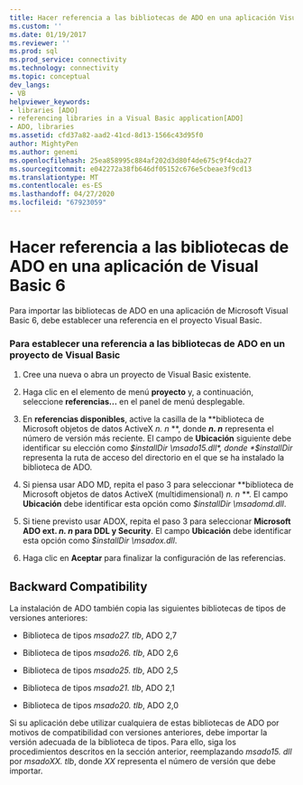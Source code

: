 ```yaml
---
title: Hacer referencia a las bibliotecas de ADO en una aplicación Visual Basic 6 | Microsoft Docs
ms.custom: ''
ms.date: 01/19/2017
ms.reviewer: ''
ms.prod: sql
ms.prod_service: connectivity
ms.technology: connectivity
ms.topic: conceptual
dev_langs:
- VB
helpviewer_keywords:
- libraries [ADO]
- referencing libraries in a Visual Basic application[ADO]
- ADO, libraries
ms.assetid: cfd37a82-aad2-41cd-8d13-1566c43d95f0
author: MightyPen
ms.author: genemi
ms.openlocfilehash: 25ea858995c884af202d3d80f4de675c9f4cda27
ms.sourcegitcommit: e042272a38fb646df05152c676e5cbeae3f9cd13
ms.translationtype: MT
ms.contentlocale: es-ES
ms.lasthandoff: 04/27/2020
ms.locfileid: "67923059"
---
```

# <a name="referencing-the-ado-libraries-in-a-visual-basic-6-application"></a>Hacer referencia a las bibliotecas de ADO en una aplicación de Visual Basic 6
Para importar las bibliotecas de ADO en una aplicación de Microsoft Visual Basic 6, debe establecer una referencia en el proyecto Visual Basic.  
  
### <a name="to-set-a-reference-to-the-ado-libraries-in-a-visual-basic-project"></a>Para establecer una referencia a las bibliotecas de ADO en un proyecto de Visual Basic  
  
1.  Cree una nueva o abra un proyecto de Visual Basic existente.  
  
2.  Haga clic en el elemento de menú **proyecto** y, a continuación, seleccione **referencias...** en el panel de menú desplegable.  
  
3.  En **referencias disponibles**, active la casilla de la **biblioteca de Microsoft objetos de datos ActiveX *n. n* **, donde ***n. n*** representa el número de versión más reciente. El campo de **Ubicación** siguiente debe identificar su elección como *$installDir \msado15.dll*, donde *$installDir* representa la ruta de acceso del directorio en el que se ha instalado la biblioteca de ADO.  
  
4.  Si piensa usar ADO MD, repita el paso 3 para seleccionar **biblioteca de Microsoft objetos de datos ActiveX (multidimensional) *n. n* **. El campo **Ubicación** debe identificar esta opción como *$installDir \msadomd.dll*.  
  
5.  Si tiene previsto usar ADOX, repita el paso 3 para seleccionar **Microsoft ADO ext. *n. n* para DDL y Security**. El campo **Ubicación** debe identificar esta opción como *$installDir \msadox.dll*.  
  
6.  Haga clic en **Aceptar** para finalizar la configuración de las referencias.  
  
## <a name="backward-compatibility"></a>Backward Compatibility  
 La instalación de ADO también copia las siguientes bibliotecas de tipos de versiones anteriores:  
  
-   Biblioteca de tipos *msado27. tlb*, ADO 2,7  
  
-   Biblioteca de tipos *msado26. tlb*, ADO 2,6  
  
-   Biblioteca de tipos *msado25. tlb*, ADO 2,5  
  
-   Biblioteca de tipos *msado21. tlb*, ADO 2,1  
  
-   Biblioteca de tipos *msado20. tlb*, ADO 2,0  
  
 Si su aplicación debe utilizar cualquiera de estas bibliotecas de ADO por motivos de compatibilidad con versiones anteriores, debe importar la versión adecuada de la biblioteca de tipos. Para ello, siga los procedimientos descritos en la sección anterior, reemplazando *msado15. dll* por *msadoXX. tlb*, donde *XX* representa el número de versión que debe importar.
